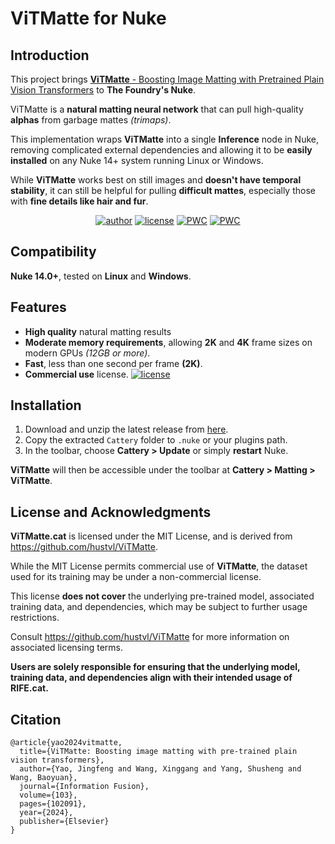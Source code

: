 # ViTMatte for Nuke 

## Introduction

This project brings [**ViTMatte** - Boosting Image Matting with Pretrained Plain Vision Transformers](https://img.shields.io/badge/arxiv-paper-orange) to **The Foundry's Nuke**.

ViTMatte is a **natural matting neural network** that can pull high-quality **alphas** from garbage mattes *(trimaps)*. 

This implementation wraps **ViTMatte** into a single **Inference** node in Nuke, removing complicated external dependencies and allowing it to be **easily installed** on any Nuke 14+ system running Linux or Windows.

While **ViTMatte** works best on still images and **doesn't have temporal stability**, it can still be helpful for pulling **difficult mattes**, especially those with **fine details like hair and fur**.

<div align="center">

[![author](https://img.shields.io/badge/by:_Rafael_Silva-red?logo=linkedin&logoColor=white)](https://github.com/rafaelperez)
[![license](https://img.shields.io/badge/license-MIT-blue)](LICENSE)
[![PWC](https://img.shields.io/endpoint.svg?url=https://paperswithcode.com/badge/vitmatte-boosting-image-matting-with/image-matting-on-composition-1k-1)](https://paperswithcode.com/sota/image-matting-on-composition-1k-1?p=vitmatte-boosting-image-matting-with)
[![PWC](https://img.shields.io/endpoint.svg?url=https://paperswithcode.com/badge/vitmatte-boosting-image-matting-with/image-matting-on-distinctions-646)](https://paperswithcode.com/sota/image-matting-on-distinctions-646?p=vitmatte-boosting-image-matting-with)

</div>

## Compatibility

**Nuke 14.0+**, tested on **Linux** and **Windows**.

## Features

- **High quality** natural matting results
- **Moderate memory requirements**, allowing **2K** and **4K** frame sizes on modern GPUs *(12GB or more)*.
- **Fast**, less than one second per frame **(2K)**.
- **Commercial use** license.
[![license](https://img.shields.io/badge/license-MIT-blue)](LICENSE)

## Installation

1. Download and unzip the latest release from [here](https://github.com/rafaelperez/ViTMatte-for-Nuke/releases).
2. Copy the extracted `Cattery` folder to `.nuke` or your plugins path.
3. In the toolbar, choose **Cattery > Update** or simply **restart** Nuke.

**ViTMatte** will then be accessible under the toolbar at **Cattery > Matting > ViTMatte**.



## License and Acknowledgments

**ViTMatte.cat** is licensed under the MIT License, and is derived from https://github.com/hustvl/ViTMatte.

While the MIT License permits commercial use of **ViTMatte**, the dataset used for its training may be under a non-commercial license.

This license **does not cover** the underlying pre-trained model, associated training data, and dependencies, which may be subject to further usage restrictions.

Consult https://github.com/hustvl/ViTMatte for more information on associated licensing terms.

**Users are solely responsible for ensuring that the underlying model, training data, and dependencies align with their intended usage of RIFE.cat.**

## Citation

```
@article{yao2024vitmatte,
  title={ViTMatte: Boosting image matting with pre-trained plain vision transformers},
  author={Yao, Jingfeng and Wang, Xinggang and Yang, Shusheng and Wang, Baoyuan},
  journal={Information Fusion},
  volume={103},
  pages={102091},
  year={2024},
  publisher={Elsevier}
}
```
